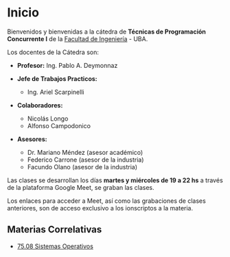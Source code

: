 # Inicio

Bienvenidos y bienvenidas a la cátedra de **Técnicas de Programación Concurrente I** de la [Facultad de Ingeniería](http://www.fi.uba.ar/) - UBA.

Los docentes de la Cátedra son:

* **Profesor:** Ing. Pablo A. Deymonnaz

* **Jefe de Trabajos Practicos:**
  * Ing. Ariel Scarpinelli

* **Colaboradores:**
  * Nicolás Longo
  * Alfonso Campodonico

* **Asesores:**
  * Dr. Mariano Méndez (asesor académico)
  * Federico Carrone (asesor de la industria)
  * Facundo Olano (asesor de la industria)

Las clases se desarrollan los días **martes y miércoles de 19 a 22 hs** a través de la plataforma Google Meet, se graban las clases.

Los enlaces para acceder a Meet, así como las grabaciones de clases anteriores, son de acceso exclusivo a los ionscriptos a la materia.

## Materias Correlativas

* [75.08 Sistemas Operativos](https://fisop.github.io/7508/)
